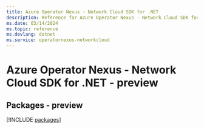 ```yaml
---
title: Azure Operator Nexus - Network Cloud SDK for .NET
description: Reference for Azure Operator Nexus - Network Cloud SDK for .NET
ms.date: 03/14/2024
ms.topic: reference
ms.devlang: dotnet
ms.service: operatornexus-networkcloud
---
```

# Azure Operator Nexus - Network Cloud SDK for .NET - preview
## Packages - preview
[!INCLUDE [packages](operator-nexus---network-cloud-index.md)]